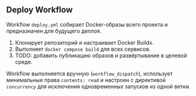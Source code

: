 ## Deploy Workflow

Workflow `deploy.yml` собирает Docker-образы всего проекта и предназначен для будущего деплоя.

1. Клонирует репозиторий и настраивает Docker Buildx.
2. Выполняет `docker compose build` для всех сервисов.
3. TODO: добавить публикацию образов и развёртывание в целевой среде.

Workflow выполняется вручную (`workflow_dispatch`), использует минимальные
права `contents: read` и настроен с директивой `concurrency` для исключения
одновременных запусков из одной ветки.
